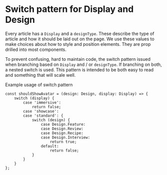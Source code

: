 # Switch pattern for Display and Design

Every article has a `Display` and a `designType`. These describe the type of article and how it should be laid out on the page. We use these values to make choices about how to style and position elements. They are prop drilled into most components.

To prevent confusing, hard to maintain code, the switch pattern issued when branching based on `Display` and / or `designType`. If branching on both, a nested switch is used. This pattern is intended to be both easy to read and something that will scale well.

Example usage of switch pattern

```
const shouldShowAvatar = (design: Design, display: Display) => {
    switch (display) {
        case 'immersive':
            return false;
        case 'showcase':
        case 'standard': {
            switch (design) {
                case Design.Feature:
                case Design.Review:
                case Design.Recipe:
                case Design.Interview:
                    return true;
                default:
                    return false;
            }
        }
    }
};
```
